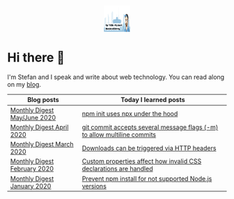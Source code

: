 <p align="center">
  <img width="60" height="60" src="https://raw.githubusercontent.com/stefanjudis/stefanjudis/main/screenshot.png">
</p>

# Hi there 👋

I'm Stefan and I speak and write about web technology. You can read along on my [blog](https://www.stefanjudis.com/).

<!-- TABLE -->
| Blog posts | Today I learned posts |
| --- | --- |
| [Monthly Digest May/June 2020](https://www.stefanjudis.com/blog/monthly-digest-may-june-2020/) | [npm init uses npx under the hood](https://www.stefanjudis.com/today-i-learned/npm-init-uses-npx-under-the-hood/) | 
| [Monthly Digest April 2020](https://www.stefanjudis.com/blog/monthly-digest-april-2020/) | [git commit accepts several message flags (-m) to allow multiline commits](https://www.stefanjudis.com/today-i-learned/git-commit-accepts-several-message-flags-m-to-allow-multiline-commits/) | 
| [Monthly Digest March 2020](https://www.stefanjudis.com/blog/monthly-digest-march-2020/) | [Downloads can be triggered via HTTP headers](https://www.stefanjudis.com/today-i-learned/downloads-can-be-triggered-via-http-headers/) | 
| [Monthly Digest February 2020](https://www.stefanjudis.com/blog/monthly-digest-february-2020/) | [Custom properties affect how invalid CSS declarations are handled](https://www.stefanjudis.com/today-i-learned/custom-properties-affect-how-invalid-css-declarations-are-handled/) | 
| [Monthly Digest January 2020](https://www.stefanjudis.com/blog/monthly-digest-january-2020/) | [Prevent npm install for not supported Node.js versions](https://www.stefanjudis.com/today-i-learned/prevent-npm-install-for-not-supported-node-js-versions/) | 
<!-- TABLE_END -->
